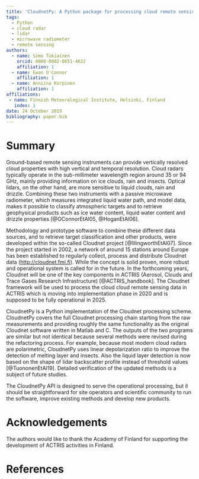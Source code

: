 ```yaml
---
title: 'CloudnetPy: A Python package for processing cloud remote sensing data'
tags:
  - Python
  - cloud radar
  - lidar
  - microwave radiometer
  - remote sensing
authors:
  - name: Simo Tukiainen
    orcid: 0000-0002-0651-4622
    affiliation: 1
  - name: Ewan O'Connor
    affiliation: 1
  - name: Anniina Korpinen
    affiliation: 1
affiliations:
 - name: Finnish Meteorological Institute, Helsinki, Finland
   index: 1
date: 24 October 2019
bibliography: paper.bib
---
```


# Summary

Ground-based remote sensing instruments can provide vertically resolved 
cloud properties with high vertical and temporal resolution. Cloud radars 
typically operate in the sub-millimeter wavelength region around 35 or 94 GHz, 
mainly providing information on ice clouds, rain and insects. Optical lidars,
on the other hand, are more sensitive to liquid clouds, rain and drizzle. 
Combining these two instruments with a passive microwave radiometer, which 
measures integrated liquid water path, and model data, makes it 
possible to classify atmospheric targets and to retrieve geophysical 
products such as ice water content, liquid water content 
and drizzle properties [@OConnorEtAl05, @HoganEtAl06].

Methodology and prototype software to combine these different data sources, 
and to retrieve target classification and other products, were developed within 
the so-called Cloudnet project [@IllingworthEtAl07]. Since the project started 
in 2002, a network of around 15 stations around Europe has been established 
to regularly collect, process and distribute Cloudnet data (http://cloudnet.fmi.fi). 
While the concept is solid proven, more robust and operational system is called
for in the future. In the forthcoming years, Cloudnet will be one of 
the key components in ACTRIS (Aerosol, Clouds and Trace Gases Research 
Infrastructure) [@ACTRIS_handbook]. The Cloudnet framework will be used 
to process the cloud cloud remote sensing data in ACTRIS which is 
moving into implementation phase in 2020 and is supposed to be 
fully operational in 2025.

CloudnetPy is a Python implementation of the Cloudnet processing scheme. 
CloudnetPy covers the full Cloudnet processing chain starting from the raw 
measurements and providing roughly the same functionality as the original 
Cloudnet software written in Matlab and C. The outputs of the two programs 
are similar but not identical because several methods were revised 
during the refactoring process. For example, because most modern cloud 
radars are polarimetric, CloudnetPy uses linear depolarization ratio 
to improve the detection of melting layer and insects. Also the 
liquid layer detection is now based on the shape of lidar backscatter 
profile instead of threshold values [@TuononenEtAl19]. Detailed
verification of the updated methods is a subject of future studies.

The CloudnetPy API is designed to serve the operational processing, but 
it should be straightforward for site operators and scientific community 
to run the software, improve existing methods and develop new products.
 
# Acknowledgements

The authors would like to thank the Academy of Finland for supporting
the development of ACTRIS activities in Finland.

# References